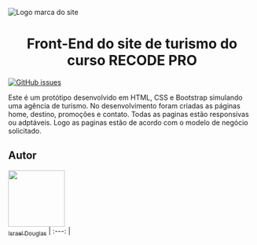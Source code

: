 ![Logo marca do site](https://user-images.githubusercontent.com/75404480/178051922-099feb28-891e-494c-8a8e-31d50504b0c1.png)

<h1 align="center"> Front-End do site de turismo do curso RECODE PRO </h1>

[![GitHub issues](https://img.shields.io/static/v1?label=Status&message=Em%20Desenvolvimento&color=green)](https://github.com/israeldouglas25/site-turismo-recode/issues)

Este é um protótipo desenvolvido em HTML, CSS e Bootstrap simulando uma agência de turismo. 
No desenvolvimento foram criadas as páginas home, destino, promoções e contato.
Todas as paginas estão responsivas ou adptáveis. Logo as paginas estão de acordo com o modelo de negócio solicitado.

## Autor
[<img src="https://user-images.githubusercontent.com/75404480/178065147-0ac46259-5747-42b2-afc9-09a04a68e3b6.jpg" width=115><br><sub>Israel Douglas</sub>](https://github.com/israeldouglas25)
| :---: |
